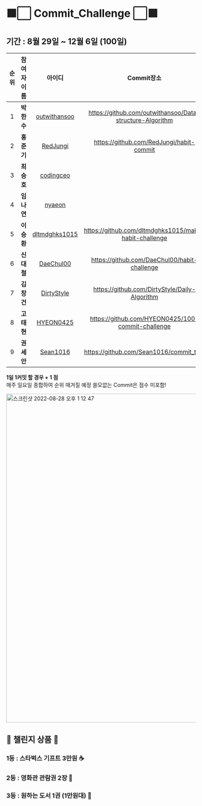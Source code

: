 # 🟩⬜️ Commit_Challenge ⬜🟩


## 기간 : 8월 29일 ~ 12월 6일 (<b>100일</b>) ##
| 순위 | 참여자 이름 | 아이디 | Commit장소 | 공부할 분야 | Score |
| :------------: | :------------: | :-------------: | :-------------: | :-------------: | :-------------: |
| 1 | **박한수** | [outwithansoo](https://github.com/outwithansoo) | https://github.com/outwithansoo/Data-structure-Algorithm | 자료구조,알고리즘,앱개발 | 0 |
| 2 | **홍준기** | [RedJungi](https://github.com/RedJungi) | https://github.com/RedJungi/habit-commit | 프론트엔드,파이썬,C++,C | 0 |
| 3 | **최승호** | [codingceo](https://github.com/codingceo) | | 프론트엔드,C | 0 |
| 4 | **임나연** | [nyaeon](https://github.com/nyaeon) |  | 웹개발(프론트) | 0 |
| 5 | **이승환** | [dltmdghks1015](https://github.com/dltmdghks1015) | https://github.com/dltmdghks1015/make-habit-challenge | 알고리즘,C++,C | 0 |
| 6 | **신대철** | [DaeChul00](https://github.com/DaeChul00) | https://github.com/DaeChul00/habit-challenge | C++,C#,JAVA | 0 |
| 7 | **김창건** | [DirtyStyle](https://github.com/DirtyStyle) | https://github.com/DirtyStyle/Daily-Algorithm | 자료구조/알고리즘. C++,C# | 0 |
| 8 | **고태현** | [HYEON0425](https://github.com/HYEON0425) | https://github.com/HYEON0425/100-commit-challenge | 알고리즘,JAVA,앱개발| 0 |
| 9 | **권세안** | [Sean1016](https://github.com/Sean1016) | https://github.com/Sean1016/commit_test | 알고리즘,JAVA | 0 |


<b> 1일 1커밋 할 경우 + 1 점 </b> <br> 
매주 일요일 종합하여 순위 매겨질 예정 쓸모없는 Commit은 점수 미포함! <br>

<img width="871" alt="스크린샷 2022-08-28 오후 1 12 47" src="https://user-images.githubusercontent.com/92626903/187057062-f8875247-d36d-4df9-9a6b-a3c09ea9a427.png">


## 🎁 챌린지 상품 🎁 ##
### 1등 : 스타벅스 기프트 3만원 ☕️ <br>
### 2등 : 영화관 관람권 2장 🍿 <br>
### 3등 : 원하는 도서 1권 (1만원대) 📖 <br>
